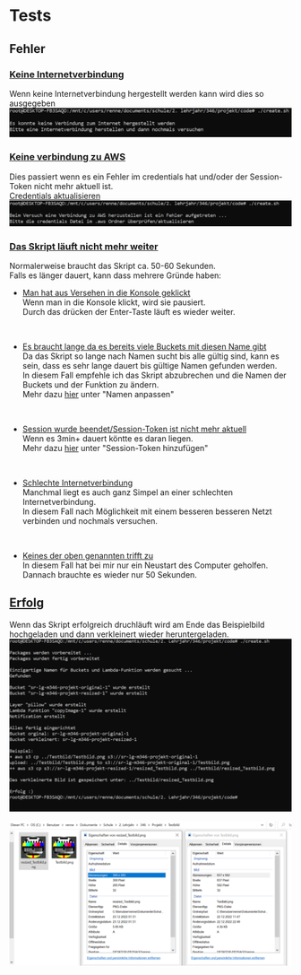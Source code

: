 # Tests

## Fehler
### <ins>Keine Internetverbindung</ins>
Wenn keine Internetverbindung hergestellt werden kann wird dies so ausgegeben
   ![](../AWS%20Bilder/No-Internet-Connection.png)

### <ins>Keine verbindung zu AWS</ins>
Dies passiert wenn es ein Fehler im credentials hat und/oder der Session-Token nicht mehr aktuell ist.<br>
[Credentials aktualisieren](./connectToAWS.md)
![](../AWS%20Bilder/No-Connection-To-AWS.png)

### <ins>Das Skript läuft nicht mehr weiter</ins>
Normalerweise braucht das Skript ca. 50-60 Sekunden.<br>
Falls es länger dauert, kann dass mehrere Gründe haben:
- <ins>Man hat aus Versehen in die Konsole geklickt</ins><br>
Wenn man in die Konsole klickt, wird sie pausiert.<br>
Durch das drücken der Enter-Taste läuft es wieder weiter.
<br>

- <ins>Es braucht lange da es bereits viele Buckets mit diesen Name gibt</ins><br>
Da das Skript so lange nach Namen sucht bis alle gültig sind, kann es sein, dass es sehr lange dauert bis gültige Namen gefunden werden.<br>
In diesem Fall empfehle ich das Skript abzubrechen und die Namen der Buckets und der Funktion zu ändern.<br>
Mehr dazu [hier](./readme.md) unter "Namen anpassen"
<br>

- <ins>Session wurde beendet/Session-Token ist nicht mehr aktuell</ins><br>
Wenn es 3min+ dauert köntte es daran liegen.<br>
Mehr dazu [hier](./connectToAWS.md) unter "Session-Token hinzufügen"
<br>

- <ins>Schlechte Internetverbindung</ins><br>
Manchmal liegt es auch ganz Simpel an einer schlechten Internetverbindung.<br>
In diesem Fall nach Möglichkeit mit einem besseren besseren Netzt verbinden und nochmals versuchen.
<br>

- <ins>Keines der oben genannten trifft zu</ins><br>
In diesem Fall hat bei mir nur ein Neustart des Computer geholfen. Dannach brauchte es wieder nur 50 Sekunden.



## <ins>Erfolg</ins>
Wenn das Skript erfolgreich druchläuft wird am Ende das Beispielbild hochgeladen und dann verkleinert wieder heruntergeladen.
![AWS Success](../AWS%20Bilder/AWS-Success.png)

![AWS Success Files](../AWS%20Bilder/AWS-Success-Files.png)